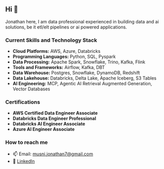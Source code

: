 ## Hi  👋

Jonathan here, I am data professional experienced in building data and ai solutions, be it etl/elt pipelines or ai powered applications.

### Current Skills and Technology Stack
- **Cloud Platforms:** AWS, Azure, Databricks
- **Programming Languages:** Python, SQL, Pyspark
- **Data Processing:** Apache Spark, Snowflake, Trino, Kafka, Flink
- **Tools and Frameworks:** Airflow, Kafka, DBT
- **Data Warehouse:** Postgres, Snowflake, DynamoDB, Redshift
- **Data Lakehouse:** Databricks, Delta Lake, Apache Iceberg, S3 Tables
- **AI Engineering:** MCP, Agentic AI Retrieval Augmented Generation, Vector Databases

### Certifications
- **AWS Certified Data Engineer Associate**
- **Databricks Data Engineer Professional**
- **Databricks AI Engineer Associate**
- **Azure AI Engineer Associate**

### How to reach me
- 📫 Email: [musni.jonathan7@gmail.com](mailto:musni.jonathan7@gmail.com)
- 💼 [LinkedIn](https://www.linkedin.com/in/musni-jonathan/)